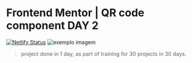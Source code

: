 # Frontend Mentor | QR code component DAY 2
[![Netlify Status](https://api.netlify.com/api/v1/badges/1775574b-f812-4f7b-8a61-b7e6ebc74b69/deploy-status)](https://app.netlify.com/sites/frontend-mentor-qr-code-component-day/deploys)
<img src="https://media.discordapp.net/attachments/980104983355719720/1054233966862938182/image.png?width=1032&height=554" alt="exemplo imagem">

> project done in 1 day, as part of training for 30 projects in 30 days.

